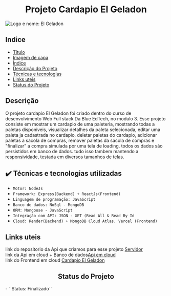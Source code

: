 <h1 align="center"> Projeto Cardapio El Geladon </h1>

![Logo e nome: El Geladon](https://i.imgur.com/BPFuHAL.png)

<h2> Indice </h2>

* [Título](#Título)
* [Imagem de capa](#Imagem-de-capa)
* [Índice](#índice)
* [Descrição do Projeto](#descrição-do-projeto)
* [Técnicas e tecnologias](#Técnias-e-tecnologias)
* [Links uteis](#Links-uteis)
* [Status do Projeto](#Status-do-projeto)

<h2> Descrição </h2>

O projeto cardapio El Geladon foi criado dentro do curso de desenvolvimento Web Full stack Da Blue EdTech, no modulo 3.
Esse projeto consiste em mostrar um cardapio de uma paleteria, mostrando todas a paletas disponiveis, visualizar 
detalhes da paleta selecionada, editar uma paleta ja cadastrada no cardapio, deletar paletas do cardapio, adicionar 
paletas a sacola de compras, remover paletas da sacola de compras e "finalizar" a compra simulada por uma tela de loading.
todos os dados são persistidos em banco de dados.
tudo isso tambem mantendo a responsividade, testada em diversos tamanhos de telas. 

<h2> ✔️ Técnicas e tecnologias utilizadas </h2>

- ``Motor: NodeJs``
- ``Framework: Express(Backend) + ReactJs(Frontend)``
- ``Linguagem de programação: JavaScript``
- ``Banco de dados: NoSql - MongoDB``
- ``ORM: Mongoose - JavaScript``
- ``Integração com API: JSON - GET (Read All & Read By Id``
- ``Cloud: Render(Backend) + MongoDB Cloud Atlas, Vercel (Frontend)``

<h2> Links uteis </h2>

link do repositorio da Api que criamos para esse projeto [Servidor](https://github.com/DanielBento-source/Projeto1-Modulo3-Servidor)<br>
link da Api em cloud + Banco de dados[Api em cloud](https://server-elbeladon-daniel-bento.onrender.com/paletas/api-docs/)<br>
link do Frontend em cloud [Cardapio El Geladon](https://projeto-modulo3-cardapio-el-geladon.vercel.app/)<br>

<h2 align="center"> Status do Projeto </h2>
- ``Status: Finalizado``
